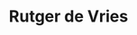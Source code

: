 ---
category: residents
layout: post
title: Rutger de Vries 
profession: graphic design
website: www.perongeluk.com
---